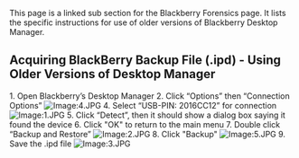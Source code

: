 This page is a linked sub section for the Blackberry Forensics page. It
lists the specific instructions for use of older versions of Blackberry
Desktop Manager.




## Acquiring BlackBerry Backup File (.ipd) - Using Older Versions of Desktop Manager

1\. Open Blackberry’s Desktop Manager
2. Click “Options” then “Connection Options”
![Image:4.JPG](4.JPG "Image:4.JPG")
4. Select “USB-PIN: 2016CC12” for connection
![Image:1.JPG](1.JPG "Image:1.JPG")
5. Click “Detect”, then it should show a dialog box saying it found the
device
6. Click "OK" to return to the main menu
7. Double click “Backup and Restore”
![Image:2.JPG](2.JPG "Image:2.JPG")
8. Click "Backup"
![Image:5.JPG](5.JPG "Image:5.JPG")
9. Save the .ipd file
![Image:3.JPG](3.JPG "Image:3.JPG")
